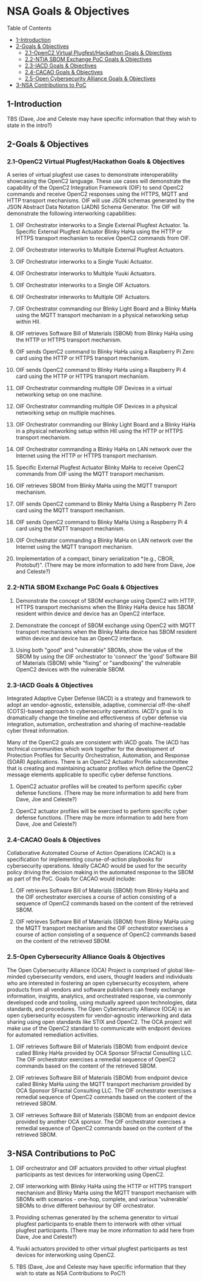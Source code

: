 # NSA Goals & Objectives

Table of Contents
- [1-Introduction](#1-introduction)
- [2-Goals & Objectives](#2-goals-objectives)
   -  [2.1-OpenC2 Virtual Plugfest/Hackathon Goals & Objectives](2.1-openc2-virtual-plugfest-hackathon-goals-objectives)
   - [2.2-NTIA SBOM Exchange PoC Goals & Objectives](2.2-ntia-sbom-exchange-poc-goals-objectives)
   - [2.3-IACD Goals & Objectives](2.3-iacd-goals-objectives)
   - [2.4-CACAO Goals & Objectives](2.4-cacao-goals-objectives)
   - [2.5-Open Cybersecurity Alliance Goals & Objectives](2.5-open-cybersecurity-alliance-goals-objectives)
- [3-NSA Contributions to PoC](3-nsa-contributions-to-poc)

## 1-Introduction

TBS  (Dave, Joe and Celeste may have specific information that they wish to state in the intro?)

## 2-Goals & Objectives

### 2.1-OpenC2 Virtual Plugfest/Hackathon Goals & Objectives
A series of virtual plugfest use cases to demonstrate interoperability showcasing the OpenC2 language. These use cases will demonstrate the capability of the OpenC2 Integration Framework (OIF) to send OpenC2 commands and receive OpenC2 responses using the HTTPS, MQTT and HTTP transport mechanisms. OIF will use JSON schemas generated by the JSON Abstract Data Notation (JADN) Schema Generator. The OIF will demonstrate the following interworking capabilities:

1. OIF Orchestrator interworks to a Single External Plugfest Actuator.
1a. Specific External Plugfest Actuator Blinky HaHa using the HTTP or HTTPS transport mechanism to receive OpenC2 commands from OIF.

2. OIF Orchestrator interworks to Multiple External Plugfest Actuators.

3. OIF Orchestrator interworks to a Single Yuuki Actuator.

4. OIF Orchestrator interworks to Multiple Yuuki Actuators.

5. OIF Orchestrator interworks to a Single OIF Actuators.

6. OIF Orchestrator interworks to Multiple OIF Actuators.

7. OIF Orchestrator commanding our Blinky Light Board and a Blinky MaHa using the MQTT transport mechanism in a physical networking setup within HII.

8. OIF retrieves Software Bill of Materials (SBOM) from Blinky HaHa using the HTTP or HTTPS transport mechanism.

9. OIF sends OpenC2 command to Blinky HaHa using a Raspberry Pi Zero card using the HTTP or HTTPS transport mechanism.

10. OIF sends OpenC2 command to Blinky HaHa using a Raspberry Pi 4 card using the HTTP or HTTPS transport mechanism.

11. OIF Orchestrator commanding multiple OIF Devices in a virtual networking setup on one machine.

12. OIF Orchestrator commanding multiple OIF Devices in a physical networking setup on multiple machines.

13. OIF Orchestrator commanding our Blinky Light Board and a Blinky HaHa in a physical networking setup within HII using the HTTP or HTTPS transport mechanism.

14. OIF Orchestrator commanding a Blinky HaHa on LAN network over the Internet using the HTTP or HTTPS transport mechanism.

15. Specific External Plugfest Actuator Blinky MaHa to receive OpenC2 commands from OIF using the MQTT transport mechanism.

16. OIF retrieves SBOM from Blinky MaHa using the MQTT transport mechanism.

17. OIF sends OpenC2 command to Blinky MaHa Using a Raspberry Pi Zero card using the MQTT transport mechanism.

18. OIF sends OpenC2 command to Blinky MaHa Using a Raspberry Pi 4 card using the MQTT transport mechanism.

19. OIF Orchestrator commanding a Blinky MaHa on LAN network over the Internet using the MQTT transport mechanism.

20. Implementation of a compact, binary serialization *(e.g., CBOR, Protobuf)".   (There may be more information to add here from Dave, Joe and Celeste?)

### 2.2-NTIA SBOM Exchange PoC Goals & Objectives

1. Demonstrate the concept of SBOM exchange using OpenC2 with HTTP, HTTPS transport mechanisms when the Blinky HaHa device has SBOM resident within device and device has an OpenC2 interface.

2. Demonstrate the concept of SBOM exchange using OpenC2 with MQTT transport mechanisms when the Blinky MaHa device has SBOM resident within device and device has an OpenC2 interface.

3. Using both "good" and "vulnerable" SBOMs, show the value of the SBOM by using the OIF orchestrator to 'connect' the 'good' Software Bill of Materials (SBOM) while "fixing" or "sandboxing" the vulnerable OpenC2 devices with the vulnerable SBOM.

### 2.3-IACD Goals & Objectives

Integrated Adaptive Cyber Defense (IACD) is a strategy and framework to adopt an vendor-agnostic, extensible, adaptive, commercial off-the-shelf (COTS)-based approach to cybersecurity operations. IACD's goal is to dramatically change the timeline and effectiveness of cyber defense via integration, automation, orchestration and sharing of machine-readable cyber threat information.

Many of the OpenC2 goals are consistent with IACD goals. The IACD has technical communities which work together for the development of Protection Profiles for Security Orchestration, Automation, and Response (SOAR) Applications. There is an OpenC2 Actuator Profile subcommittee that is creating and maintaining actuator profiles which define the OpenC2 message elements applicable to specific cyber defense functions.

1. OpenC2 actuator profiles will be created to perform specific cyber defense functions. (There may be more information to add here from Dave, Joe and Celeste?)

2. OpenC2 actuator profiles will be exercised to perform specific cyber defense functions. (There may be more information to add here from Dave, Joe and Celeste?)

### 2.4-CACAO Goals & Objectives

Collaborative Automated Course of Action Operations (CACAO) is a specification for implementing course-of-action playbooks for cybersecurity operations. Ideally CACAO would be used for the security policy driving the decision making in the automated response to the SBOM as part of the PoC. Goals for CACAO would include:

1. OIF retrieves Software Bill of Materials (SBOM) from Blinky HaHa and the OIF orchestrator exercises a course of action consisting of a sequence of OpenC2 commands based on the content of the retrieved SBOM.

2. OIF retrieves Software Bill of Materials (SBOM) from Blinky MaHa using the MQTT transport mechanism and the OIF orchestrator exercises a course of action consisting of a sequence of OpenC2 commands based on the content of the retrieved SBOM.

### 2.5-Open Cybersecurity Alliance Goals & Objectives

The Open Cybersecurity Alliance (OCA) Project is comprised of global like-minded cybersecurity vendors, end users, thought leaders and individuals who are interested in fostering an open cybersecurity ecosystem, where products from all vendors and software publishers can freely exchange information, insights, analytics, and orchestrated response, via commonly developed code and tooling, using mutually agreed upon technologies, data standards, and procedures. The Open Cybersecurity Alliance (OCA) is an open cybersecurity ecosystem for vendor-agnostic interworking and data sharing using open standards like STIX and OpenC2. The OCA project will make use of the OpenC2 standard to communicate with endpoint devices for automated remediation activities.

1. OIF retrieves Software Bill of Materials (SBOM) from endpoint device called Blinky HaHa provided by OCA Sponsor SFractal Consulting LLC. The OIF orchestrator exercises a remedial sequence of OpenC2 commands based on the content of the retrieved SBOM.

2. OIF retrieves Software Bill of Materials (SBOM) from endpoint device called Blinky MaHa using the MQTT transport mechanism provided by OCA Sponsor SFractal Consulting LLC. The OIF orchestrator exercises a remedial sequence of OpenC2 commands based on the content of the retrieved SBOM.

3. OIF retrieves Software Bill of Materials (SBOM) from an endpoint device provided by another OCA sponsor. The OIF orchestrator exercises a remedial sequence of OpenC2 commands based on the content of the retrieved SBOM.

## 3-NSA Contributions to PoC

1. OIF orchestrator and OIF actuators provided to other virtual plugfest participants as test devices for interworking using OpenC2.

2. OIF interworking with Blinky HaHa using the HTTP or HTTPS transport mechanism and Blinky MaHa using the MQTT transport mechanism with SBOMs with scenarios - one-hop, complete, and various 'vulnerable' SBOMs to drive different behaviour by OIF orchestrator.

3. Providing schemas generated by the schema generator to virtual plugfest participants to enable them to interwork with other virtual plugfest participants. (There may be more information to add here from Dave, Joe and Celeste?)

4. Yuuki actuators provided to other virtual plugfest participants as test devices for interworking using OpenC2.

5. TBS  (Dave, Joe and Celeste may have specific information that they wish to state as NSA Contributions to PoC?)
